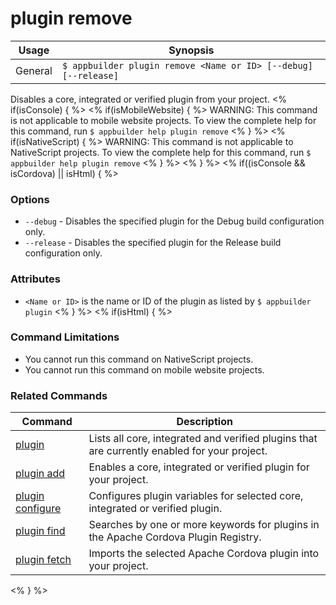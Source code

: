 plugin remove
==========

Usage | Synopsis
------|-------
General | `$ appbuilder plugin remove <Name or ID> [--debug] [--release]`

Disables a core, integrated or verified plugin from your project.
<% if(isConsole) { %>
<% if(isMobileWebsite) { %>
WARNING: This command is not applicable to mobile website projects. To view the complete help for this command, run `$ appbuilder help plugin remove`
<% } %>
<% if(isNativeScript) { %>
WARNING: This command is not applicable to NativeScript projects. To view the complete help for this command, run `$ appbuilder help plugin remove`
<% } %>
<% } %>
<% if((isConsole && isCordova) || isHtml) { %>
### Options
* `--debug` - Disables the specified plugin for the Debug build configuration only. 
* `--release` - Disables the specified plugin for the Release build configuration only.

### Attributes
* `<Name or ID>` is the name or ID of the plugin as listed by `$ appbuilder plugin`
<% } %>
<% if(isHtml) { %> 
### Command Limitations

* You cannot run this command on NativeScript projects.
* You cannot run this command on mobile website projects.

### Related Commands

Command | Description
----------|----------
[plugin](plugin.html) | Lists all core, integrated and verified plugins that are currently enabled for your project.
[plugin add](plugin-add.html) | Enables a core, integrated or verified plugin for your project.
[plugin configure](plugin-configure.html) | Configures plugin variables for selected core, integrated or verified plugin.
[plugin find](plugin-find.html) | Searches by one or more keywords for plugins in the Apache Cordova Plugin Registry.
[plugin fetch](plugin-fetch.html) | Imports the selected Apache Cordova plugin into your project.
<% } %>
